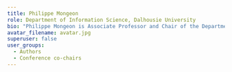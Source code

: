 ```yaml
---
title: Philippe Mongeon
role: Department of Information Science, Dalhousie University
bio: "Philippe Mongeon is Associate Professor and Chair of the Department of information Science of Dalhousie University, where he runs the [Quantitative Science Studies (QSS) Lab](https://qsslab.ca). He is also the editor-in-chief of [the Canadian Journal of Information and Library Science (CJILS)](https://ojs.lib.uwo.ca/index.php/cjils/index). His research uses bibliometrics and other quantitative methods to study the dynamics and practices of knowledge production, dissemination and use, as well as research evaluation and governance. He works on a broad range of more specific topics, such as research collaboration, scientific misconduct, scholarly publishing, data sharing, research funding, social media, networks, and the evolution of scientific fields."
avatar_filename: avatar.jpg
superuser: false
user_groups:
  - Authors
  - Conference co-chairs
---
```

